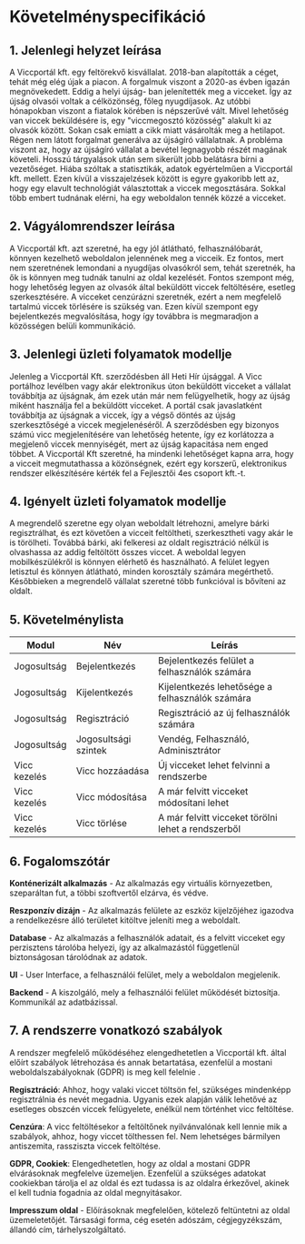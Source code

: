 # Követelményspecifikáció

## 1. Jelenlegi helyzet leírása
A Viccportál kft. egy feltörekvő kisvállalat. 2018-ban alapították a céget, tehát még elég
újak a piacon. A forgalmuk viszont a 2020-as évben igazán megnövekedett. Eddig a helyi újság-
ban jelenítették meg a vicceket. Így az újság olvasói voltak a célközönség, főleg nyugdíjasok.
Az utóbbi hónapokban viszont a fiatalok körében is népszerűvé vált. Mivel lehetőség van viccek
beküldésére is, egy "viccmegosztó közösség" alakult ki az olvasók között. Sokan csak emiatt a
cikk miatt vásárolták meg a hetilapot. Régen nem látott forgalmat generálva az újságíró
vállalatnak. A probléma viszont az, hogy az újságíró vállalat a bevétel legnagyobb részét 
magának követeli. Hosszú tárgyalások után sem sikerült jobb belátásra bírni a vezetőséget.
Hiába szóltak a statisztikák, adatok egyértelműen a Viccportál kft. mellett. Ezen kívül a
visszajelzések között is egyre gyakoribb lett az, hogy egy elavult technológiát választottak
a viccek megosztására. Sokkal több embert tudnának elérni, ha egy weboldalon tennék közzé a 
vicceket. 
## 2. Vágyálomrendszer leírása
A Viccportál kft. azt szeretné, ha egy jól átlátható, felhasználóbarát, könnyen kezelhető
weboldalon jelennének meg a vicceik. Ez fontos, mert nem szeretnének lemondani a nyugdíjas
olvasókról sem, tehát szeretnék, ha ők is könnyen meg tudnák tanulni az oldal kezelését.
Fontos szempont még, hogy lehetőség legyen az olvasók által beküldött viccek feltöltésére,
esetleg szerkesztésére. A vicceket cenzúrázni szeretnék, ezért a nem megfelelő tartalmú viccek
törlésére is szükség van. Ezen kívül szempont egy bejelentkezés megvalósítása, hogy így
továbbra is megmaradjon a közösségen belüli kommunikáció.

## 3. Jelenlegi üzleti folyamatok modellje
Jelenleg a Viccportál Kft. szerződésben áll Heti Hír újsággal. A Vicc portálhoz levélben
vagy akár elektronikus úton beküldött vicceket a vállalat továbbítja az újságnak, ám
ezek után már nem felügyelhetik, hogy az újság miként használja fel a beküldött vicceket.
A portál csak javaslatként továbbítja az újságnak a viccek, így a végső döntés az újság
szerkesztőségé a viccek megjelenéséről. A szerződésben egy bizonyos számú vicc megjelenítésére
van lehetőség hetente, így ez korlátozza a megjelenő viccek mennyiségét, mert az újság
kapacitása nem enged többet. A Viccportál Kft szeretné, ha mindenki lehetőséget kapna arra,
hogy a vicceit megmutathassa a közönségnek, ezért egy korszerű, elektronikus rendszer
elkészítésére kérték fel a Fejlesztői 4es csoport kft.-t.

## 4. Igényelt üzleti folyamatok modellje
A megrendelő szeretne egy olyan weboldalt létrehozni, amelyre bárki regisztrálhat, és
ezt követően a vicceit feltöltheti, szerkesztheti vagy akár le is törölheti. Továbbá bárki,
aki felkeresi az oldalt regisztráció nélkül is olvashassa az addig feltöltött összes viccet.
A weboldal legyen mobilkészülékről is könnyen elérhető és használható. A felület legyen
letisztul és könnyen átlátható, minden korosztály számára megérthető. Későbbieken a megrendelő
vállalat szeretné több funkcióval is bővíteni az oldalt.

## 5. Követelménylista

| Modul | Név | Leírás |
| --- | --- | --- |
| Jogosultság | Bejelentkezés | Bejelentkezés felület a felhasználók számára |
| Jogosultság | Kijelentkezés | Kijelentkezés lehetősége a felhasználók számára|
| Jogosultság | Regisztráció | Regisztráció az új felhasználók számára |
| Jogosultság | Jogosultsági szintek | Vendég, Felhasználó, Adminisztrátor |
| Vicc kezelés | Vicc hozzáadása | Új vicceket lehet felvinni a rendszerbe |
| Vicc kezelés | Vicc módosítása | A már felvitt vicceket módosítani lehet |
| Vicc kezelés | Vicc törlése | A már felvitt vicceket törölni lehet a rendszerből |

## 6. Fogalomszótár

**Konténerizált alkalmazás** - Az alkalmazás egy virtuális környezetben, szeparáltan fut, a többi szoftvertől elzárva, és védve.

**Reszponzív dizájn** - Az alkalmazás felülete az eszköz kijelzőjéhez igazodva a rendelkezésre álló területet kitöltve jeleníti meg a weboldalt.

**Database** - Az alkalmazás a felhasználók adatait, és a felvitt vicceket egy perzisztens tárolóba helyezi, így az alkalmazástól függetlenül biztonságosan tárolódnak az adatok.

**UI** - User Interface, a felhasználói felület, mely a weboldalon megjelenik.

**Backend** - A kiszolgáló, mely a felhasználói felület működését biztosítja. Kommunikál az adatbázissal.

## 7. A rendszerre vonatkozó szabályok

A rendszer megfelelő működéséhez elengedhetetlen a Viccportál kft. által előírt szabályok létrehozása és annak betartatása, ezenfelül a mostani weboldalszabályoknak (GDPR) is meg kell felelnie . 

**Regisztráció**: Ahhoz, hogy valaki viccet töltsön fel, szükséges mindenképp regisztrálnia és nevét megadnia. Ugyanis ezek alapján válik lehetővé az esetleges obszcén viccek felügyelete, enélkül nem történhet vicc feltöltése.

**Cenzúra**: A vicc  feltöltésekor a feltöltőnek nyilvánvalónak kell lennie mik a szabályok, ahhoz, hogy viccet tölthessen fel. Nem lehetséges bármilyen antiszemita, rassziszta viccek feltöltése.

**GDPR, Cookiek**: Elengedhetetlen, hogy az oldal a mostani GDPR elvárásoknak megfelelve üzemeljen. Ezenfelül a szükséges adatokat cookiekban tárolja el az oldal és ezt tudassa is az oldalra érkezővel, akinek el kell tudnia fogadnia az oldal megnyitásakor.

**Impresszum oldal** - Előírásoknak megfelelően, kötelező feltüntetni az oldal üzemeletetőjét. Társasági forma, cég esetén adószám, cégjegyzékszám, állandó cím, tárhelyszolgáltató.

